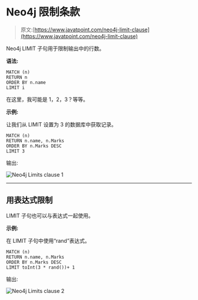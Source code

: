 # Neo4j 限制条款

> 原文:[https://www.javatpoint.com/neo4j-limit-clause](https://www.javatpoint.com/neo4j-limit-clause)

Neo4j LIMIT 子句用于限制输出中的行数。

**语法:**

```
MATCH (n) 
RETURN n 
ORDER BY n.name 
LIMIT i

```

在这里，我可能是 1，2，3？等等。

**示例:**

让我们从 LIMIT 设置为 3 的数据库中获取记录。

```
MATCH (n)  
RETURN n.name, n.Marks 
ORDER BY n.Marks DESC 
LIMIT 3 

```

输出:

![Neo4j Limits clause 1](../Images/2ce5bf6a3708fa268f553a9bcf24da3a.png)

* * *

## 用表达式限制

LIMIT 子句也可以与表达式一起使用。

**示例:**

在 LIMIT 子句中使用“rand”表达式。

```
MATCH (n) 
RETURN n.name, n.Marks 
ORDER BY n.Marks DESC 
LIMIT toInt(3 * rand())+ 1 

```

输出:

![Neo4j Limits clause 2](../Images/c0e2d7b97f657ca200378063f68bfd21.png)